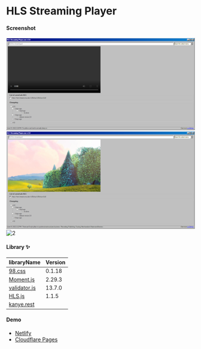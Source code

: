 # HLS Streaming Player

#### Screenshot

![0](screenshot/0.png)
![1](screenshot/1.png)
![2](screenshot/3.png)

#### Library ✨

| libraryName                                                 | Version |
| ----------------------------------------------------------- | ------- |
| [98.css](https://github.com/jdan/98.css)                    | 0.1.18  |
| [Moment.js](https://github.com/moment/moment/)              | 2.29.3  |
| [validator.js](https://github.com/validatorjs/validator.js) | 13.7.0  |
| [HLS.js](https://github.com/video-dev/hls.js/)              | 1.1.5   |
| [kanye.rest](https://github.com/ajzbc/kanye.rest)           |         |

#### Demo

- [Netlify](https://hls-streaming-player.netlify.app/)
- [Cloudflare Pages](https://hls-streaming-player.pages.dev/)
